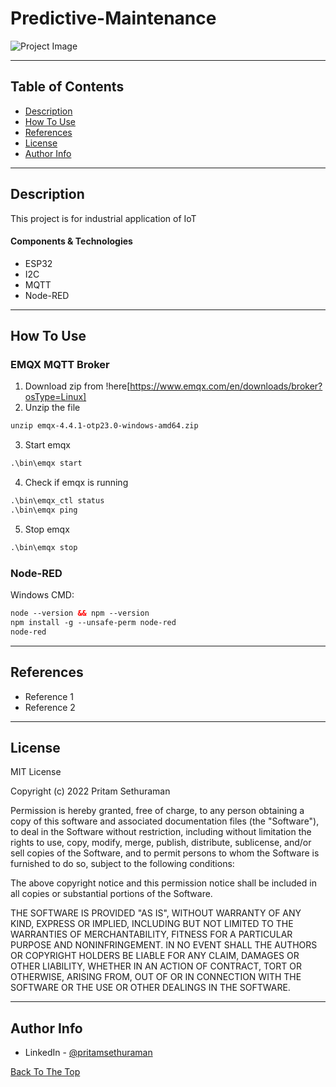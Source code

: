 # Predictive-Maintenance

![Project Image](project-image-url)

---

## Table of Contents
- [Description](#description)
- [How To Use](#how-to-use)
- [References](#references)
- [License](#license)
- [Author Info](#author-info)

---

## Description

This project is for industrial application of IoT

#### Components & Technologies

- ESP32
- I2C
- MQTT
- Node-RED

---

## How To Use

### EMQX MQTT Broker
1. Download zip from !here[https://www.emqx.com/en/downloads/broker?osType=Linux]
2. Unzip the file
```html
unzip emqx-4.4.1-otp23.0-windows-amd64.zip
```
3. Start emqx
```html
.\bin\emqx start
```
4. Check if emqx is running
```html
.\bin\emqx_ctl status
.\bin\emqx ping
```
5. Stop emqx
```html
.\bin\emqx stop
````

### Node-RED
Windows CMD:
```html
node --version && npm --version
npm install -g --unsafe-perm node-red
node-red
```

---

## References

- Reference 1
- Reference 2

---

## License
MIT License

Copyright (c) 2022 Pritam Sethuraman

Permission is hereby granted, free of charge, to any person obtaining a copy
of this software and associated documentation files (the "Software"), to deal
in the Software without restriction, including without limitation the rights
to use, copy, modify, merge, publish, distribute, sublicense, and/or sell
copies of the Software, and to permit persons to whom the Software is
furnished to do so, subject to the following conditions:

The above copyright notice and this permission notice shall be included in all
copies or substantial portions of the Software.

THE SOFTWARE IS PROVIDED "AS IS", WITHOUT WARRANTY OF ANY KIND, EXPRESS OR
IMPLIED, INCLUDING BUT NOT LIMITED TO THE WARRANTIES OF MERCHANTABILITY,
FITNESS FOR A PARTICULAR PURPOSE AND NONINFRINGEMENT. IN NO EVENT SHALL THE
AUTHORS OR COPYRIGHT HOLDERS BE LIABLE FOR ANY CLAIM, DAMAGES OR OTHER
LIABILITY, WHETHER IN AN ACTION OF CONTRACT, TORT OR OTHERWISE, ARISING FROM,
OUT OF OR IN CONNECTION WITH THE SOFTWARE OR THE USE OR OTHER DEALINGS IN THE
SOFTWARE.

---

## Author Info

- LinkedIn - [@pritamsethuraman](https://www.linkedin.com/in/pritam-sethuraman/)

[Back To The Top](#predictive-maintenance)
